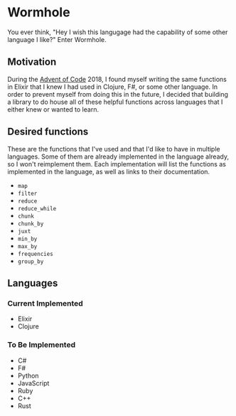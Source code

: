 # Wormhole

You ever think, "Hey I wish this langugage had the capability of some other language I like?" Enter Wormhole.

## Motivation

During the [Advent of Code](https://http://adventofcode.com/) 2018, I found myself writing the same functions in Elixir that
I knew I had used in Clojure, F#, or some other language. In order to prevent myself from doing this in the future, I
decided that building a library to do house all of these helpful functions across languages that I either knew or
wanted to learn.

## Desired functions

These are the functions that I've used and that I'd like to have in multiple languages. Some of them are already implemented
in the language already, so I won't reimplement them. Each implementation will list the functions as implemented in the language,
as well as links to their documentation.

- `map`
- `filter`
- `reduce`
- `reduce_while`
- `chunk`
- `chunk_by`
- `juxt`
- `min_by`
- `max_by`
- `frequencies`
- `group_by`

## Languages

### Current Implemented
- Elixir
- Clojure

### To Be Implemented
- C#
- F#
- Python
- JavaScript
- Ruby
- C++
- Rust